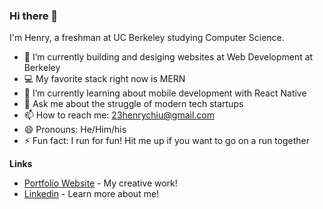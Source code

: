 ### Hi there 👋

I'm Henry, a freshman at UC Berkeley studying Computer Science.

- 🔭 I’m currently building and desiging websites at Web Development at Berkeley
- 💻 My favorite stack right now is MERN
- 🌱 I’m currently learning about mobile development with React Native
- 💬 Ask me about the struggle of modern tech startups
- 📫 How to reach me: 23henrychiu@gmail.com
- 😄 Pronouns: He/Him/his
- ⚡ Fun fact: I run for fun! Hit me up if you want to go on a run together

**Links**
- [Portfolio Website](http://henrychiu.me/) - My creative work!
- [Linkedin](https://www.linkedin.com/in/henryychiu/) - Learn more about me!

